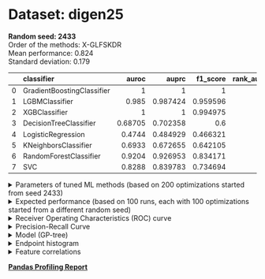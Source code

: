 # Dataset: digen25
**Random seed: 2433**<br/>
Order of the methods: X-GLFSKDR<br/>
Mean performance: 0.824<br/>
Standard deviation: 0.179<br/>


|    | classifier                 |   auroc |    auprc |   f1_score |   rank_auroc |   rank_auprc |   rank_f1 |
|---:|:---------------------------|--------:|---------:|-----------:|-------------:|-------------:|----------:|
|  0 | GradientBoostingClassifier | 1       | 1        |   1        |            1 |            1 |         1 |
|  1 | LGBMClassifier             | 0.985   | 0.987424 |   0.959596 |            3 |            3 |         3 |
|  2 | XGBClassifier              | 1       | 1        |   0.994975 |            1 |            1 |         2 |
|  3 | DecisionTreeClassifier     | 0.68705 | 0.702358 |   0.6      |            7 |            6 |         7 |
|  4 | LogisticRegression         | 0.4744  | 0.484929 |   0.466321 |            8 |            8 |         8 |
|  5 | KNeighborsClassifier       | 0.6933  | 0.672655 |   0.642105 |            6 |            7 |         6 |
|  6 | RandomForestClassifier     | 0.9204  | 0.926953 |   0.834171 |            4 |            4 |         4 |
|  7 | SVC                        | 0.8288  | 0.839783 |   0.734694 |            5 |            5 |         5 |



<details>
<summary>Parameters of tuned ML methods (based on 200 optimizations started from seed 2433)</summary>


```
GradientBoostingClassifier(learning_rate=0.5996494410400954, loss='exponential',
                           max_depth=10, min_samples_leaf=70,
                           n_iter_no_change=16, random_state=2433, tol=1e-07,
                           validation_fraction=0.03)
LGBMClassifier(deterministic=True, force_row_wise=True, max_depth=9,
               metric='binary_logloss', n_jobs=1, num_leaves=512,
               objective='binary', random_state=2433)
XGBClassifier(alpha=1.6432336850175108e-05, base_score=0.5, booster='dart',
              colsample_bylevel=1, colsample_bynode=1, colsample_bytree=1,
              eta=0.9812206834180254, eval_metric='logloss', gamma=0.1,
              gpu_id=-1, importance_type='gain', interaction_constraints='',
              learning_rate=0.981220663, max_delta_step=0, max_depth=7,
              min_child_weight=1, missing=nan, monotone_constraints='()',
              n_estimators=67, n_jobs=1, nthread=1, num_parallel_tree=1,
              random_state=2433, reg_alpha=1.64323374e-05,
              reg_lambda=98.37486916552379, scale_pos_weight=1, subsample=1,
              tree_method='exact', use_label_encoder=False,
              validate_parameters=1, ...)
DecisionTreeClassifier(max_depth=8, min_samples_split=17, random_state=2433)
LogisticRegression(C=5.998117398015048, penalty='l1', random_state=2433,
                   solver='liblinear')
KNeighborsClassifier(n_neighbors=28, p=1, weights='distance')
RandomForestClassifier(max_depth=10, max_features=None, min_samples_leaf=2,
                       min_samples_split=5, n_estimators=88, random_state=2433)
SVC(C=6.045852381960481, coef0=5.0, degree=4, kernel='poly', probability=True,
    random_state=2433, tol=0.000321869942542997)
```

</details>

<details>
<summary>Expected performance (based on 100 runs, each with 100 optimizations started from a different random seed)</summary>
<img src='digen25_2433-box.svg' width=40% />
</details>

<details>
<summary>Receiver Operating Characteristics (ROC) curve</summary>
<img src='digen25_2433-roc.svg' width=40% />
</details>

<details>
<summary>Precision-Recall Curve</summary>
<img src='digen25_2433-prc.svg' width=40% />
</details>

<details>
<summary>Model (GP-tree)</summary>
<img src='digen25_2433-model.svg' height=10% />
</details>

<details>
<summary>Endpoint histogram</summary>
<img src='digen25_2433-endpoint.svg' width=40% />
</details>

<details>
<summary>Feature correlations</summary>
<img src='digen25_2433-corr.svg' width=40% />
</details>

[**Pandas Profiling Report**](https://epistasislab.github.io/digen/profile/digen25_2433.html)